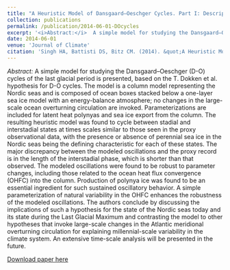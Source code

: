 ```yaml
---
title: "A Heuristic Model of Dansgaard–Oeschger Cycles. Part I: Description, Results, and Sensitivity Studies"
collection: publications
permalink: /publication/2014-06-01-DOcycles
excerpt: '<i>Abstract:</i>  A simple model for studying the Dansgaard–Oeschger (D-O) cycles of the last glacial period is presented, based on the T. Dokken et al. hypothesis for D-O cycles. The model is a column model representing the Nordic seas and is composed of ocean boxes stacked below a one-layer sea ice model with an energy-balance atmosphere; no changes in the large-scale ocean overturning circulation are invoked. Parameterizations are included for latent heat polynyas and sea ice export from the column. The resulting heuristic model was found to cycle between stadial and interstadial states at times scales similar to those seen in the proxy observational data, with the presence or absence of perennial sea ice in the Nordic seas being the defining characteristic for each of these states. The major discrepancy between the modeled oscillations and the proxy record is in the length of the interstadial phase, which is shorter than that observed. The modeled oscillations were found to be robust to parameter changes, including those related to the ocean heat flux convergence (OHFC) into the column. Production of polynya ice was found to be an essential ingredient for such sustained oscillatory behavior. A simple parameterization of natural variability in the OHFC enhances the robustness of the modeled oscillations. The authors conclude by discussing the implications of such a hypothesis for the state of the Nordic seas today and its state during the Last Glacial Maximum and contrasting the model to other hypotheses that invoke large-scale changes in the Atlantic meridional overturning circulation for explaining millennial-scale variability in the climate system. An extensive time-scale analysis will be presented in the future.'
date: 2014-06-01
venue: 'Journal of Climate'
citation: 'Singh HA, Battisti DS, Bitz CM. (2014). &quot;A Heuristic Model of Dansgaard–Oeschger Cycles. Part I: Description, Results, and Sensitivity Studies.&quot; <i>Journal of Climate</i>. 27(12): pp 4862-4868.'
---
```


<i>Abstract:</i>  A simple model for studying the Dansgaard–Oeschger (D-O) cycles of the last glacial period is presented, based on the T. Dokken et al. hypothesis for D-O cycles. The model is a column model representing the Nordic seas and is composed of ocean boxes stacked below a one-layer sea ice model with an energy-balance atmosphere; no changes in the large-scale ocean overturning circulation are invoked. Parameterizations are included for latent heat polynyas and sea ice export from the column. The resulting heuristic model was found to cycle between stadial and interstadial states at times scales similar to those seen in the proxy observational data, with the presence or absence of perennial sea ice in the Nordic seas being the defining characteristic for each of these states. The major discrepancy between the modeled oscillations and the proxy record is in the length of the interstadial phase, which is shorter than that observed. The modeled oscillations were found to be robust to parameter changes, including those related to the ocean heat flux convergence (OHFC) into the column. Production of polynya ice was found to be an essential ingredient for such sustained oscillatory behavior. A simple parameterization of natural variability in the OHFC enhances the robustness of the modeled oscillations. The authors conclude by discussing the implications of such a hypothesis for the state of the Nordic seas today and its state during the Last Glacial Maximum and contrasting the model to other hypotheses that invoke large-scale changes in the Atlantic meridional overturning circulation for explaining millennial-scale variability in the climate system. An extensive time-scale analysis will be presented in the future.

[Download paper here](http://hansialice.github.io/files/JCLI-SinghEtAl2014-DOcycles.pdf)
